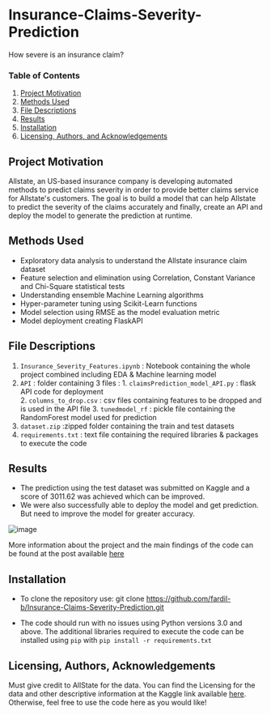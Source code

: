 # Insurance-Claims-Severity-Prediction
How severe is an insurance claim?


### Table of Contents

1.  [Project Motivation](#motivation)
2.  [Methods Used](#method)
3. [File Descriptions](#files)
4. [Results](#results)
2. [Installation](#installation)
5. [Licensing, Authors, and Acknowledgements](#licensing)

## Project Motivation<a name="motivation"></a>
Allstate, an US-based insurance company is developing automated methods to predict claims severity in order to provide better claims service for Allstate's customers. The goal is to build a model that can help Allstate to predict the severity of the claims accurately and  finally, create an API and deploy the model to generate the prediction at runtime. 

## Methods Used <a name="method"></a>
- Exploratory data analysis to understand the Allstate insurance claim dataset
- Feature selection and elimination using Correlation, Constant Variance and Chi-Square statistical tests
- Understanding ensemble Machine Learning algorithms 
- Hyper-parameter tuning using Scikit-Learn functions
- Model selection using RMSE as the model evaluation metric
- Model deployment creating FlaskAPI

## File Descriptions <a name="files"></a>
1. `Insurance_Severity_Features.ipynb` : Notebook containing the whole project combined including EDA & Machine learning model
2. `API` : folder containing 3 files : 
                   1. `claimsPrediction_model_API.py` : flask API code for deployment       
                   2. `columns_to_drop.csv`  : csv files containing features to be dropped and is used in the API file
                   3. `tunedmodel_rf` : pickle file containing the RandomForest model used for prediction
3. `dataset.zip` :zipped folder containing the train and test datasets
4. `requirements.txt` : text file containing the required  libraries & packages to execute the code


## Results<a name="results"></a>
- The prediction using the test dataset was submitted on Kaggle and a score of 3011.62 was achieved which can be improved.
- We were also successfully able to deploy the model and get prediction. But need to improve the model for greater accuracy.

![image](https://user-images.githubusercontent.com/61830624/102217579-1242e300-3edd-11eb-8e8d-3aa3aba87bb8.png)

More information about the project and the main findings of the code can be found at the post available [here](https://fbhugaloo.medium.com/predicting-claims-severity-a-machine-learning-approach-e6744760d04c)

## Installation <a name="installation"></a>
- To clone the repository use: git clone https://github.com/fardil-b/Insurance-Claims-Severity-Prediction.git

- The code should run with no issues using Python versions 3.0 and above. The additional libraries required to execute the code can be installed using `pip` with `pip install -r requirements.txt`


## Licensing, Authors, Acknowledgements<a name="licensing"></a>
Must give credit to AllState for the data.  You can find the Licensing for the data and other descriptive information at the Kaggle link available [here](https://www.kaggle.com/c/allstate-claims-severity/data). Otherwise, feel free to use the code here as you would like! 
